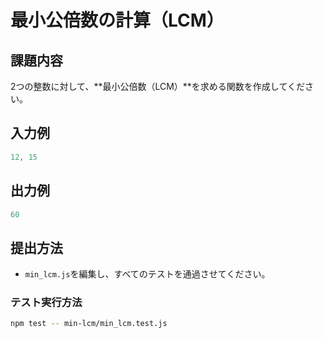 # 最小公倍数の計算（LCM）

## 課題内容

2つの整数に対して、**最小公倍数（LCM）**を求める関数を作成してください。

## 入力例

```js
12, 15
```

## 出力例

```js
60
```

## 提出方法

- `min_lcm.js`を編集し、すべてのテストを通過させてください。

### テスト実行方法

```bash
npm test -- min-lcm/min_lcm.test.js
```
